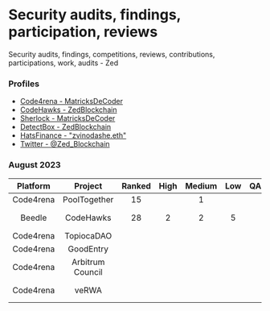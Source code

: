 # Security audits, findings, participation, reviews 
Security audits, findings, competitions, reviews, contributions, participations, work, audits - Zed 

### Profiles 
* <a href="https://code4rena.com/@MatricksDeCoder" target='_blank' >Code4rena - MatricksDeCoder</a>
* <a href="https://www.codehawks.com/profile/clk6kgukh0008ld088n5wns9l" target='_blank' >CodeHawks - ZedBlockchain</a>
* <a href= "https://audits.sherlock.xyz/judging-leaderboard" >Sherlock - MatricksDeCoder</a>
* [DetectBox - ZedBlockchain](https://app.detectbox.io/profile/ZedBlockchain)
* [HatsFinance - "zvinodashe.eth" ](https://app.hats.finance/bug-bounties)
* [Twitter - @Zed_Blockchain](https://twitter.com/Zed_Blockchain)

### August 2023 
 | Platform     | Project           | Ranked | High   | Medium | Low    | QA     | Gas    | Earnings | Notes                        |
 |  :-----:     | :-----:           |:-----:  |:-----: |:-----: |:-----: | :-----:| :-----:| :-----:  | :-----:                     |
 | Code4rena    | PoolTogether      |     15  |        |    1   |        |        |        | $476.00  |                             |
 | Beedle       | CodeHawks         |     28  |   2    |    2   |  5     |        |        | $144.47  |    QA+Gas Findings(21)      |
 | Code4rena    | TopiocaDAO        |         |        |        |        |        |        |          |                             |
 | Code4rena    | GoodEntry         |         |        |        |        |        |        |          |                             |
 | Code4rena    | Arbitrum Council  |         |        |        |        |        |        |          |      Submitted QA/Gas Only  |
 | Code4rena    | veRWA             |         |        |        |        |        |        |          |      Submitted QA/Gas Only  |
